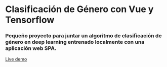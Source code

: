 # Clasificación de Género con Vue y Tensorflow
### Pequeño proyecto para juntar un algoritmo de clasificación de género en deep learning entrenado localmente con una aplicación web SPA.

[Live demo](https://juancastellano.gq/gender-classifier/)

